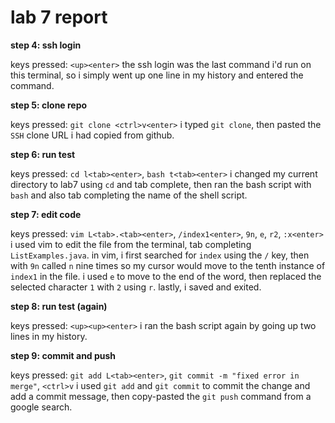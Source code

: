 # lab 7 report

**step 4: ssh login**

keys pressed: `<up><enter>`
the ssh login was the last command i'd run on this terminal, so i simply went up one line in my history and entered the command.

**step 5: clone repo**

keys pressed: `git clone <ctrl>v<enter>`
i typed `git clone`, then pasted the `SSH` clone URL i had copied from github.

**step 6: run test**

keys pressed: `cd l<tab><enter>`, `bash t<tab><enter>`
i changed my current directory to lab7 using `cd` and tab complete, then ran the bash script with `bash` and also tab completing the name of the shell script.

**step 7: edit code**

keys pressed: `vim L<tab>.<tab><enter>`, `/index1<enter>`, `9n`, `e`, `r2`, `:x<enter>`
i used vim to edit the file from the terminal, tab completing `ListExamples.java`. in vim, i first searched for `index` using the `/` key, then with `9n` called `n` nine times so my cursor would move to the tenth instance of `index1` in the file. i used `e` to move to the end of the word, then replaced the selected character `1` with `2` using `r`. lastly, i saved and exited.

**step 8: run test (again)**

keys pressed: `<up><up><enter>`
i ran the bash script again by going up two lines in my history.

**step 9: commit and push**

keys pressed: `git add L<tab><enter>`, `git commit -m "fixed error in merge"`, `<ctrl>v`
i used `git add` and `git commit` to commit the change and add a commit message, then copy-pasted the `git push` command from a google search.
